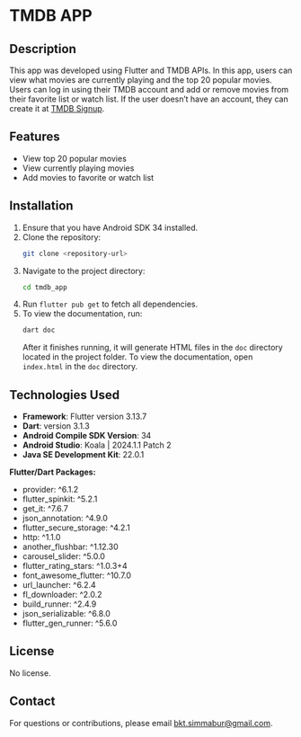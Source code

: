 # TMDB APP

## Description
This app was developed using Flutter and TMDB APIs. In this app, users can view what movies are currently playing and the top 20 popular movies. Users can log in using their TMDB account and add or remove movies from their favorite list or watch list. If the user doesn’t have an account, they can create it at [TMDB Signup](https://www.themoviedb.org/signup).

## Features
- View top 20 popular movies
- View currently playing movies
- Add movies to favorite or watch list

## Installation
1. Ensure that you have Android SDK 34 installed.
2. Clone the repository:
   ```bash
   git clone <repository-url>
   ```
3. Navigate to the project directory:
   ```bash
   cd tmdb_app
   ```
4. Run `flutter pub get` to fetch all dependencies.
5. To view the documentation, run:
   ```bash
   dart doc
   ```
   After it finishes running, it will generate HTML files in the `doc` directory located in the project folder. To view the documentation, open `index.html` in the `doc` directory.

## Technologies Used
- **Framework**: Flutter version 3.13.7
- **Dart**: version 3.1.3
- **Android Compile SDK Version**: 34
- **Android Studio**: Koala | 2024.1.1 Patch 2
- **Java SE Development Kit**: 22.0.1

**Flutter/Dart Packages:**
- provider: ^6.1.2
- flutter_spinkit: ^5.2.1
- get_it: ^7.6.7
- json_annotation: ^4.9.0
- flutter_secure_storage: ^4.2.1
- http: ^1.1.0
- another_flushbar: ^1.12.30
- carousel_slider: ^5.0.0
- flutter_rating_stars: ^1.0.3+4
- font_awesome_flutter: ^10.7.0
- url_launcher: ^6.2.4
- fl_downloader: ^2.0.2
- build_runner: ^2.4.9
- json_serializable: ^6.8.0
- flutter_gen_runner: ^5.6.0

## License
No license.

## Contact
For questions or contributions, please email [bkt.simmabur@gmail.com](mailto:bkt.simmabur@gmail.com).
